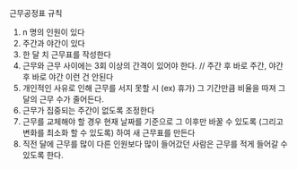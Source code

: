 근무공정표 규칙

1. n 명의 인원이 있다
2. 주간과 야간이 있다
3. 한 달 치 근무표를 작성한다
4. 근무와 근무 사이에는 3회 이상의 간격이 있어야 한다. // 주간 후 바로 주간, 야간 후 바로 야간 이런 건 안된다
5. 개인적인 사유로 인해 근무를 서지 못할 시 (ex) 휴가) 그 기간만큼 비율을 따져 그 달의 근무 수가 줄어든다.
6. 근무가 집중되는 주간이 없도록 조정한다
7. 근무를 교체해야 할 경우 현재 날짜를 기준으로 그 이후만 바꿀 수 있도록 (그리고 변화를 최소화 할 수 있도록) 하여 새 근무표를 만든다
8. 직전 달에 근무를 많이 다른 인원보다 많이 들어갔던 사람은 근무를 적게 들어갈 수 있도록 한다.
